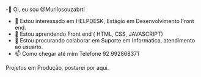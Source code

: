 -👋 Oi, eu sou @Murilosouzabrti
- 👀 Estou interessado em HELPDESK, Estágio em Desenvolvimento Front end.
- 🌱 Estou aprendendo Front end ( HTML, CSS, JAVASCRIPT)
- 💞️ Estou procurando colaborar em Suporte em Informatica, atendimento ao usuario.
- 📫 Como chegar até mim Telefone 92 992868371 

Projetos em Produção, postarei por aqui.

